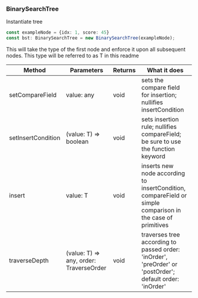 ### BinarySearchTree

Instantiate tree
```typescript
const exampleNode = {idx: 1, score: 45}
const bst: BinarySearchTree = new BinarySearchTree(exampleNode);
```
This will take the type of the first node and enforce it upon all subsequent nodes. This type will be referred to as T in this readme

Method | Parameters | Returns | What it does
--- | --- | --- | ---
setCompareField | value: any | void | sets the compare field for insertion; nullifies insertCondition 
setInsertCondition | (value: T) => boolean | void | sets insertion rule; nullifies compareField; be sure to use the function keyword
insert | value: T | void | inserts new node according to insertCondition, compareField or simple comparison in the case of primitives 
traverseDepth | (value: T) => any, order: TraverseOrder | void | traverses tree according to passed order: 'inOrder', 'preOrder' or 'postOrder'; default order: 'inOrder'